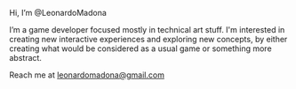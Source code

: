 Hi, I’m @LeonardoMadona

I’m a game developer focused mostly in technical art stuff. I'm interested in creating new interactive experiences and exploring new concepts, by either creating what would be considered as a usual game or something more abstract.

Reach me at leonardomadona@gmail.com
